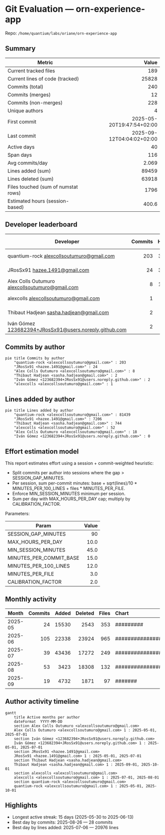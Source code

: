 # Git Evaluation — orn-experience-app

Repo: `/home/quantium/labs/oriane/orn-experience-app`

## Summary

| Metric | Value |
|---|---:|
| Current tracked files | 189 |
| Current lines of code (tracked) | 25828 |
| Commits (total) | 240 |
| Commits (merges) | 12 |
| Commits (non-merges) | 228 |
| Unique authors | 4 |
| First commit | 2025-05-20T19:47:54+02:00 |
| Last commit | 2025-09-12T04:04:02+02:00 |
| Active days | 40 |
| Span days | 116 |
| Avg commits/day | 2.069 |
| Lines added (sum) | 89459 |
| Lines deleted (sum) | 63918 |
| Files touched (sum of numstat rows) | 1796 |
| Estimated hours (session-based) | 400.6 |

## Developer leaderboard

| Developer | Commits | Hours | Added | Deleted | Files | Active days | First | Last | Avg size | Median size | Stars |
|---|---:|---:|---:|---:|---:|---:|---|---|---:|---:|:--:
| quantium-rock <alexcollsoutumuro@gmail.com> | 203 | 338.6 | 81439 | 44470 | 1662 | 36 | 2025-05-20T20:30:06+02:00 | 2025-09-12T04:04:02+02:00 | 620.24 | 84.0 | ★★★★★ |
| JRosSx91 <hazee.1491@gmail.com> | 24 | 36.97 | 7206 | 823 | 98 | 10 | 2025-05-30T12:05:02+02:00 | 2025-06-11T23:38:19+02:00 | 334.54 | 83.5 | ★☆☆☆☆ |
| Alex Colls Outumuro <alexcollsoutumuro@gmail.com> | 8 | 10.68 | 18 | 2641 | 4 | 4 | 2025-05-20T19:47:54+02:00 | 2025-06-11T21:11:06+02:00 | 332.38 | 1.0 | ☆☆☆☆☆ |
| alexcolls <alexcollsoutumuro@gmail.com> | 1 | 5.92 | 52 | 15718 | 4 | 1 | 2025-07-05T19:58:57+02:00 | 2025-07-05T19:58:57+02:00 | 15770.0 | 15770.0 | ☆☆☆☆☆ |
| Thibaut Hadjean <sasha.hadjean@gmail.com> | 2 | 5.44 | 744 | 266 | 28 | 2 | 2025-09-04T18:04:29+02:00 | 2025-09-05T11:13:31+02:00 | 505.0 | 505.0 | ☆☆☆☆☆ |
| Iván Gómez <123682394+JRosSx91@users.noreply.github.com> | 2 | 3.0 | 0 | 0 | 0 | 2 | 2025-05-30T15:52:56+02:00 | 2025-06-06T23:06:34+02:00 | 0.0 | 0.0 | ☆☆☆☆☆ |

## Commits by author

```mermaid
pie title Commits by author
    "quantium-rock <alexcollsoutumuro@gmail.com>" : 203
    "JRosSx91 <hazee.1491@gmail.com>" : 24
    "Alex Colls Outumuro <alexcollsoutumuro@gmail.com>" : 8
    "Thibaut Hadjean <sasha.hadjean@gmail.com>" : 2
    "Iván Gómez <123682394+JRosSx91@users.noreply.github.com>" : 2
    "alexcolls <alexcollsoutumuro@gmail.com>" : 1
```

## Lines added by author

```mermaid
pie title Lines added by author
    "quantium-rock <alexcollsoutumuro@gmail.com>" : 81439
    "JRosSx91 <hazee.1491@gmail.com>" : 7206
    "Thibaut Hadjean <sasha.hadjean@gmail.com>" : 744
    "alexcolls <alexcollsoutumuro@gmail.com>" : 52
    "Alex Colls Outumuro <alexcollsoutumuro@gmail.com>" : 18
    "Iván Gómez <123682394+JRosSx91@users.noreply.github.com>" : 0
```

## Effort estimation model

This report estimates effort using a session + commit-weighted heuristic:
- Split commits per author into sessions where the gap > SESSION_GAP_MINUTES.
- Per session, sum per-commit minutes: base + sqrt(lines)/10 * MINUTES_PER_100_LINES + files * MINUTES_PER_FILE.
- Enforce MIN_SESSION_MINUTES minimum per session.
- Sum per day with MAX_HOURS_PER_DAY cap; multiply by CALIBRATION_FACTOR.

Parameters:

| Param | Value |
|---|---:|
| SESSION_GAP_MINUTES | 90 |
| MAX_HOURS_PER_DAY | 10.0 |
| MIN_SESSION_MINUTES | 45.0 |
| MINUTES_PER_COMMIT_BASE | 15.0 |
| MINUTES_PER_100_LINES | 12.0 |
| MINUTES_PER_FILE | 3.0 |
| CALIBRATION_FACTOR | 2.0 |

## Monthly activity

| Month | Commits | Added | Deleted | Files | Chart |
|---|---:|---:|---:|---:|:---|
| 2025-05 | 24 | 15530 | 2543 | 353 | ######### |
| 2025-06 | 105 | 22338 | 23924 | 965 | ######################################## |
| 2025-07 | 39 | 43436 | 17272 | 249 | ############### |
| 2025-08 | 53 | 3423 | 18308 | 132 | #################### |
| 2025-09 | 19 | 4732 | 1871 | 97 | ####### |

## Author activity timeline

```mermaid
gantt
    title Active months per author
    dateFormat  YYYY-MM-DD
    section Alex Colls Outumuro <alexcollsoutumuro@gmail.com>
    Alex Colls Outumuro <alexcollsoutumuro@gmail.com> 1 : 2025-05-01, 2025-07-01
    section Iván Gómez <123682394+JRosSx91@users.noreply.github.com>
    Iván Gómez <123682394+JRosSx91@users.noreply.github.com> 1 : 2025-05-01, 2025-07-01
    section JRosSx91 <hazee.1491@gmail.com>
    JRosSx91 <hazee.1491@gmail.com> 1 : 2025-05-01, 2025-07-01
    section Thibaut Hadjean <sasha.hadjean@gmail.com>
    Thibaut Hadjean <sasha.hadjean@gmail.com> 1 : 2025-09-01, 2025-10-01
    section alexcolls <alexcollsoutumuro@gmail.com>
    alexcolls <alexcollsoutumuro@gmail.com> 1 : 2025-07-01, 2025-08-01
    section quantium-rock <alexcollsoutumuro@gmail.com>
    quantium-rock <alexcollsoutumuro@gmail.com> 1 : 2025-05-01, 2025-10-01
```

## Highlights

- Longest active streak: 15 days (2025-05-30 to 2025-06-13)
- Best day by commits: 2025-08-26 — 28 commits
- Best day by lines added: 2025-07-06 — 20976 lines


